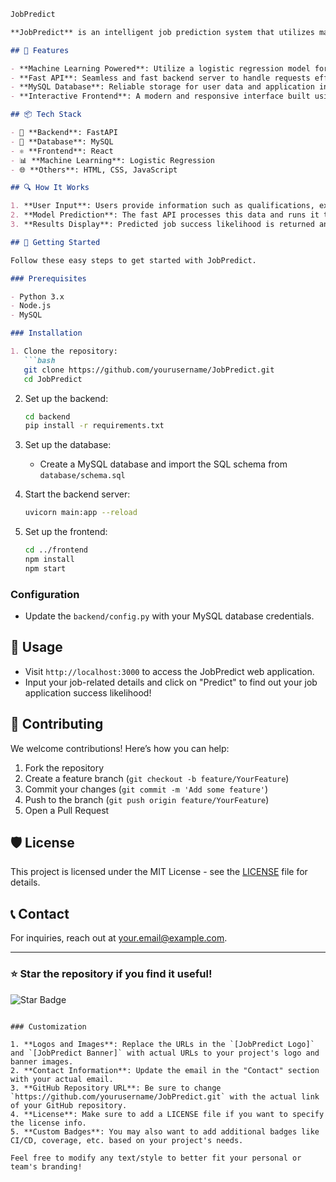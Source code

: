 ```markdown
JobPredict

**JobPredict** is an intelligent job prediction system that utilizes machine learning techniques to provide users with insight into their job application success. Leveraging a **Logistic Regression Model**, our platform predicts the likelihood of securing a job based on user-inputted information.

## 🚀 Features

- **Machine Learning Powered**: Utilize a logistic regression model for accurate job predictions.
- **Fast API**: Seamless and fast backend server to handle requests efficiently.
- **MySQL Database**: Reliable storage for user data and application insights.
- **Interactive Frontend**: A modern and responsive interface built using React.

## 📦 Tech Stack

- 🐍 **Backend**: FastAPI
- 💾 **Database**: MySQL
- ⚛️ **Frontend**: React
- 📊 **Machine Learning**: Logistic Regression
- 🌐 **Others**: HTML, CSS, JavaScript

## 🔍 How It Works

1. **User Input**: Users provide information such as qualifications, experience, and skills.
2. **Model Prediction**: The fast API processes this data and runs it through the logistic regression model.
3. **Results Display**: Predicted job success likelihood is returned and displayed in the user-friendly frontend.

## 🌟 Getting Started

Follow these easy steps to get started with JobPredict.

### Prerequisites

- Python 3.x
- Node.js
- MySQL

### Installation

1. Clone the repository:
   ```bash
   git clone https://github.com/yourusername/JobPredict.git
   cd JobPredict
   ```

2. Set up the backend:
   ```bash
   cd backend
   pip install -r requirements.txt
   ```

3. Set up the database:
   - Create a MySQL database and import the SQL schema from `database/schema.sql`

4. Start the backend server:
   ```bash
   uvicorn main:app --reload
   ```

5. Set up the frontend:
   ```bash
   cd ../frontend
   npm install
   npm start
   ```

### Configuration

- Update the `backend/config.py` with your MySQL database credentials.

## 📗 Usage

- Visit `http://localhost:3000` to access the JobPredict web application.
- Input your job-related details and click on "Predict" to find out your job application success likelihood!

## 🤝 Contributing

We welcome contributions! Here’s how you can help:

1. Fork the repository
2. Create a feature branch (`git checkout -b feature/YourFeature`)
3. Commit your changes (`git commit -m 'Add some feature'`)
4. Push to the branch (`git push origin feature/YourFeature`)
5. Open a Pull Request

## 🛡️ License

This project is licensed under the MIT License - see the [LICENSE](LICENSE) file for details.

## 📞 Contact

For inquiries, reach out at [your.email@example.com](mailto:your.email@example.com).

---

### ⭐️ Star the repository if you find it useful!

![Star Badge](https://img.shields.io/github/stars/yourusername/JobPredict?style=social)

```

### Customization

1. **Logos and Images**: Replace the URLs in the `[JobPredict Logo]` and `[JobPredict Banner]` with actual URLs to your project's logo and banner images.
2. **Contact Information**: Update the email in the "Contact" section with your actual email.
3. **GitHub Repository URL**: Be sure to change `https://github.com/yourusername/JobPredict.git` with the actual link of your GitHub repository.
4. **License**: Make sure to add a LICENSE file if you want to specify the license info.
5. **Custom Badges**: You may also want to add additional badges like CI/CD, coverage, etc. based on your project's needs.

Feel free to modify any text/style to better fit your personal or team's branding!
